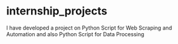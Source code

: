 # internship_projects
I have developed a project on Python Script for Web Scraping and Automation and also Python Script for Data Processing
